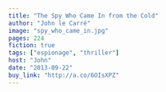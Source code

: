 ```yaml
---
title: "The Spy Who Came In from the Cold"
author: "John le Carré"
image: "spy_who_came_in.jpg"
pages: 224
fiction: true
tags: ["espionage", "thriller"]
host: "John"
date: "2013-09-22"
buy_link: "http://a.co/6OIsXPZ"
---
```

